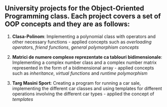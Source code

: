 ## University projects for the Object-Oriented Programming class. Each project covers a set of OOP concepts and they are as follows:
1. **Clasa-Polinom**: Implementing a polynomial class with operators and other necessary functions - applied concepts such as *overloading operator*s, *friend functions*, *general polymorphism concepts*

2. **Matrici de numere complexe reprezentate ca tablouri bidimensionale**: Implementing a complex number class and a complex number matrix represented in the form of a bidimensional array - applied concepts such as *inheritance*, *virtual functions* and *runtime polymorphism*

3. **Targ Masini Sport**: Creating a program for running a car sale, implementing the different car classes and using templates for different operations involving the different car types - applied the concept of *templates*
